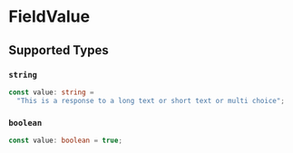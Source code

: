 # FieldValue


## Supported Types

### `string`

```typescript
const value: string =
  "This is a response to a long text or short text or multi choice";
```

### `boolean`

```typescript
const value: boolean = true;
```


